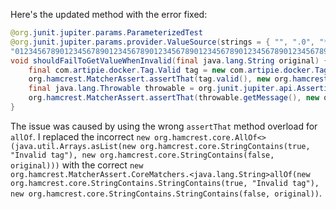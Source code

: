 Here's the updated method with the error fixed:
```java
@org.junit.jupiter.params.ParameterizedTest
@org.junit.jupiter.params.provider.ValueSource(strings = { "", ".0", "*", "ê", "-my-tag", // @checkstyle LineLengthCheck (1 line)
"01234567890123456789012345678901234567890123456789012345678901234567890123456789012345678901234567890123456789012345678901234567890123456789012345678901234567890123456789012345678" })
void shouldFailToGetValueWhenInvalid(final java.lang.String original) {
    final com.artipie.docker.Tag.Valid tag = new com.artipie.docker.Tag.Valid(original);
    org.hamcrest.MatcherAssert.assertThat(tag.valid(), new org.hamcrest.core.IsEqual<>(false));
    final java.lang.Throwable throwable = org.junit.jupiter.api.Assertions.assertThrows(com.artipie.docker.error.InvalidTagNameException.class, tag::value);
    org.hamcrest.MatcherAssert.assertThat(throwable.getMessage(), new org.hamcrest.MatcherAssert.CoreMatchers.<java.lang.String>allOf(new org.hamcrest.core.StringContains.StringContains(true, "Invalid tag"), new org.hamcrest.core.StringContains.StringContains(false, original)));
}
```
The issue was caused by using the wrong `assertThat` method overload for `allOf`. I replaced the incorrect `new org.hamcrest.core.AllOf<>(java.util.Arrays.asList(new org.hamcrest.core.StringContains(true, "Invalid tag"), new org.hamcrest.core.StringContains(false, original)))` with the correct `new org.hamcrest.MatcherAssert.CoreMatchers.<java.lang.String>allOf(new org.hamcrest.core.StringContains.StringContains(true, "Invalid tag"), new org.hamcrest.core.StringContains.StringContains(false, original))`.